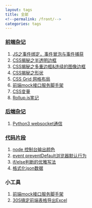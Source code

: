 ```yaml
---
layout: tags
title: 全部
<!--permalink: /front/-->
categories: tags
---
```


### [前端杂记](/tags/front.html)  
1. [JS之事件绑定，事件冒泡与事件捕获](/blog/2017/02/19/01.html)  
2. [CSS揭秘之半透明边框](/blog/2017/04/10/01.html)  
3. [CSS揭秘之多重边框&连续的图像边框](/blog/2017/04/18/01.html) 
4. [CSS揭秘之形状](/blog/2017/05/04/01.html) 
5. [CSS Grid 网格布局](/blog/2017/08/14/01.html)  
6. [前端mock接口服务脚手架](/blog/2018/11/28/01.html)  
7. [CSS变量](/blog/2019/02/03/01.html)  
8. [Rollup.js笔记](/blog/2019/03/30/01.html)  

### [后端杂记](/tags/end.html)
1. [Python3 websocket通信](/blog/2017/08/01/01.html)  

### [代码片段](/tags/code_snippet.html)
1. [node 控制台输出颜色](/code-snippet/node-color.html) 
2. [event preventDefault浏览器默认行为](/code-snippet/event-prevent-default.html)  
3. [if/else判断的优雅写法](/code-snippet/js-complex-judge.html)  
4. [格式化json数据](/code-snippet/json-format.html)  

### 小工具
1. [前端mock接口服务脚手架](/blog/2018/11/28/01.html)  
2. [30S搞定前端表格导出Excel](/blog/2021/12/12/01.html) 

<!--### 随便写写-->
<!--[test](/essay/test.html)-->

